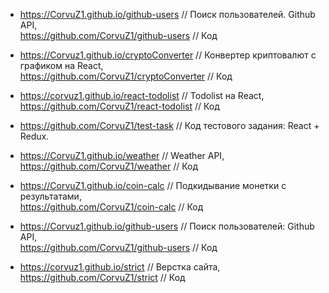 * <https://CorvuZ1.github.io/github-users> // Поиск пользователей. Github API,  
  <https://github.com/CorvuZ1/github-users> // Код  

* <https://Corvuz1.github.io/cryptoConverter> // Конвертер криптовалют с графиком на React,  
  <https://github.com/CorvuZ1/cryptoConverter> // Код  

* <https://corvuz1.github.io/react-todolist> // Todolist на React,  
  <https://github.com/CorvuZ1/react-todolist> // Код  

* <https://github.com/CorvuZ1/test-task> // Код тестового задания: React + Redux.  

* <https://CorvuZ1.github.io/weather> // Weather API,  
  <https://github.com/CorvuZ1/weather> // Код  

* <https://CorvuZ1.github.io/coin-calc> // Подкидывание монетки с результатами,  
  <https://github.com/CorvuZ1/coin-calc>  // Код 

* <https://Corvuz1.github.io/github-users> // Поиск пользователей: Github API,  
  <https://github.com/CorvuZ1/github-users> // Код  

* <https://corvuz1.github.io/strict> // Верстка сайта,  
  <https://github.com/CorvuZ1/strict> // Код  


